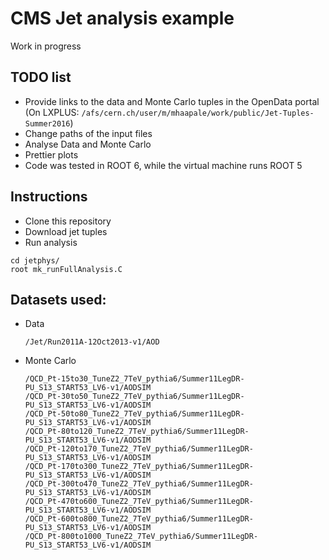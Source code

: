 # CMS Jet analysis example

Work in progress

## TODO list
* Provide links to the data and Monte Carlo tuples in the OpenData portal
(On LXPLUS: ```/afs/cern.ch/user/m/mhaapale/work/public/Jet-Tuples-Summer2016```)
* Change paths of the input files
* Analyse Data and Monte Carlo 
* Prettier plots
* Code was tested in ROOT 6, while the virtual machine runs ROOT 5

## Instructions 

* Clone this repository
* Download jet tuples
* Run analysis
```
cd jetphys/
root mk_runFullAnalysis.C
```

## Datasets used:
* Data
  ```
  /Jet/Run2011A-12Oct2013-v1/AOD 
  ```

* Monte Carlo
  ```
  /QCD_Pt-15to30_TuneZ2_7TeV_pythia6/Summer11LegDR-PU_S13_START53_LV6-v1/AODSIM
  /QCD_Pt-30to50_TuneZ2_7TeV_pythia6/Summer11LegDR-PU_S13_START53_LV6-v1/AODSIM
  /QCD_Pt-50to80_TuneZ2_7TeV_pythia6/Summer11LegDR-PU_S13_START53_LV6-v1/AODSIM
  /QCD_Pt-80to120_TuneZ2_7TeV_pythia6/Summer11LegDR-PU_S13_START53_LV6-v1/AODSIM
  /QCD_Pt-120to170_TuneZ2_7TeV_pythia6/Summer11LegDR-PU_S13_START53_LV6-v1/AODSIM
  /QCD_Pt-170to300_TuneZ2_7TeV_pythia6/Summer11LegDR-PU_S13_START53_LV6-v1/AODSIM
  /QCD_Pt-300to470_TuneZ2_7TeV_pythia6/Summer11LegDR-PU_S13_START53_LV6-v1/AODSIM
  /QCD_Pt-470to600_TuneZ2_7TeV_pythia6/Summer11LegDR-PU_S13_START53_LV6-v1/AODSIM
  /QCD_Pt-600to800_TuneZ2_7TeV_pythia6/Summer11LegDR-PU_S13_START53_LV6-v1/AODSIM
  /QCD_Pt-800to1000_TuneZ2_7TeV_pythia6/Summer11LegDR-PU_S13_START53_LV6-v1/AODSIM
  ```
